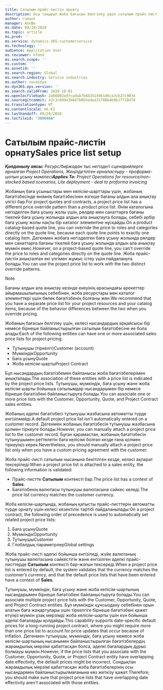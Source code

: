 ```yaml
---
title: Сатылым прайс-листін орнату
description: Осы тақырып жоба бағасын белгілеу үшін сатылым прайс-листтері туралы ақпаратты ұсынады.
author: rumant
manager: AnnBe
ms.date: 09/18/2020
ms.topic: article
ms.prod: ''
ms.service: dynamics-365-customerservice
ms.technology: ''
audience: Application User
ms.reviewer: kfend
ms.search.scope: ''
ms.custom: ''
ms.assetid: ''
ms.search.region: Global
ms.search.industry: Service industries
ms.author: suvaidya
ms.dyn365.ops.version: ''
ms.search.validFrom: 2020-10-01
ms.openlocfilehash: 2a66802adfcadab7b4d34149b146ca3cb27c903e
ms.sourcegitcommit: a2c3cd49a3b667b8b5edaa31788b4b9b1f728d78
ms.translationtype: HT
ms.contentlocale: kk-KZ
ms.lasthandoff: 09/28/2020
ms.locfileid: "3896468"
---
```

# <a name="sales-price-list-setup"></a><span data-ttu-id="ac3f3-103">Сатылым прайс-листін орнату</span><span class="sxs-lookup"><span data-stu-id="ac3f3-103">Sales price list setup</span></span>

<span data-ttu-id="ac3f3-104">_**Қолданылу аясы:** Ресурс/биржадан тыс негіздегі сценарийлерге арналған Project Operations, Жеңілдетілген орналастыру - проформа-шотын ұсыну мәмілесі_</span><span class="sxs-lookup"><span data-stu-id="ac3f3-104">_**Applies To:** Project Operations for resource/non-stocked based scenarios, Lite deployment - deal to proforma invoicing_</span></span>

<span data-ttu-id="ac3f3-105">Жобаның баға ұсыныстары мен келісім-шарттары үшін, жобаның бағатізбесінде өнімнің бағатізбесінен өзгеше бағаны алдын ала анықтау үлгісі бар.</span><span class="sxs-lookup"><span data-stu-id="ac3f3-105">For project quotes and contracts, a project price list has a different price override pattern than a product price list.</span></span> <span data-ttu-id="ac3f3-106">Өнім каталогына негізделген баға ұсыну жолы үшін, рөлдер мен санаттарға бағаны тікелей баға ұсыну жолында алдын ала анықтауға болады, себебі әрбір баға ұсыну жолы нақты бір каталог элементіне нұсқайды.</span><span class="sxs-lookup"><span data-stu-id="ac3f3-106">On a product catalog–based quote line, you can override the price to roles and categories directly on the quote line, because each quote line points to exactly one catalog item.</span></span> <span data-ttu-id="ac3f3-107">Дегенмен жобаға негізделген баға ұсыну жолында рөлдер мен санаттарға бағаны тікелей баға ұсыну жолында алдын ала анықтау мүмкін емес.</span><span class="sxs-lookup"><span data-stu-id="ac3f3-107">However, on a project-based quote line, you can't override the price to roles and categories directly on the quote line.</span></span> <span data-ttu-id="ac3f3-108">Жоба прайс-листін анықталған екі үлгімен жұмыс істеу үшін пайдалануға болады.</span><span class="sxs-lookup"><span data-stu-id="ac3f3-108">You can use the project price list to work with the two distinct override patterns.</span></span>

> [!NOTE]
> <span data-ttu-id="ac3f3-109">Бағаны алдын ала анықтау кезінде екеуінің арасындағы әрекеттер айырмашылығының себебінен, жоба ресурстары мен каталог элементтері үшін бөлек бағатізбенің болғаны жөн.</span><span class="sxs-lookup"><span data-stu-id="ac3f3-109">We recommend that you have a separate price list for your project resources and your catalog items, because of the behavior differences between the two when you override pricing.</span></span>

<span data-ttu-id="ac3f3-110">Жобаның бағасын белгілеу үшін, келесі нысандардың әрқайсысы бір немесе бірнеше байланыстырылған сатылым бағатізбесіне ие бола алады:</span><span class="sxs-lookup"><span data-stu-id="ac3f3-110">Each of the following entities can have one or more associated sales price lists for project pricing:</span></span>

- <span data-ttu-id="ac3f3-111">Тұтынушы (тіркелгі)</span><span class="sxs-lookup"><span data-stu-id="ac3f3-111">Customer (account)</span></span> 
- <span data-ttu-id="ac3f3-112">Мүмкіндік</span><span class="sxs-lookup"><span data-stu-id="ac3f3-112">Opportunity</span></span> 
- <span data-ttu-id="ac3f3-113">Баға ұсыну</span><span class="sxs-lookup"><span data-stu-id="ac3f3-113">Quote</span></span> 
- <span data-ttu-id="ac3f3-114">Жоба келісім-шарты</span><span class="sxs-lookup"><span data-stu-id="ac3f3-114">Project Contract</span></span>

<span data-ttu-id="ac3f3-115">Бұл нысандардың бағатізбемен байланысы жоба бағатізбелерімен анықталады.</span><span class="sxs-lookup"><span data-stu-id="ac3f3-115">The association of these entities with a price list is indicated by the project price lists.</span></span> <span data-ttu-id="ac3f3-116">Тұтынушы, мүмкіндік, баға ұсыну және жоба келісім-шарты бойынша сатылымдар нысандарымен бір немесе бірнеше бағатізбені байланыстыруға болады.</span><span class="sxs-lookup"><span data-stu-id="ac3f3-116">You can associate one or more price lists with the Customer, Opportunity, Quote, and Project Contract sales entities.</span></span>

<span data-ttu-id="ac3f3-117">Жобаның әдепкі бағатізбесі тұтынушы жазбасына автоматты түрде енгізілмейді.</span><span class="sxs-lookup"><span data-stu-id="ac3f3-117">A default project price list isn't automatically entered on a customer record.</span></span> <span data-ttu-id="ac3f3-118">Дегенмен жобаның бағатізбесін тұтынушы жазбасына қолмен тіркеуге болады.</span><span class="sxs-lookup"><span data-stu-id="ac3f3-118">However, you can manually attach a project price list to the customer record.</span></span> <span data-ttu-id="ac3f3-119">Бұған қарамастан, жобаның бағатізбесін тұтынушымен реттелетін баға келісімі болған кезде ғана қолмен тіркеуіңіз керек.</span><span class="sxs-lookup"><span data-stu-id="ac3f3-119">Nevertheless, you should manually attach a project price list only when you have a custom pricing agreement with the customer.</span></span> 

<span data-ttu-id="ac3f3-120">Жоба прайс-листі сатылым нысанына бекітілген кезде, келесі ақпарат тексеріледі:</span><span class="sxs-lookup"><span data-stu-id="ac3f3-120">When a project price list is attached to a sales entity, the following information is validated:</span></span>

- <span data-ttu-id="ac3f3-121">Прайс-листте **Сатылым** контексті бар.</span><span class="sxs-lookup"><span data-stu-id="ac3f3-121">The price list has a context of **Sales**.</span></span> 
- <span data-ttu-id="ac3f3-122">Бағатізбенің валютасы тұтынушы валютасына сәйкес келеді.</span><span class="sxs-lookup"><span data-stu-id="ac3f3-122">The price list currency matches the customer currency.</span></span> 

<span data-ttu-id="ac3f3-123">Жоба келісім-шартында, жобаның қатысты прайс-листтерін автоматты түрде орнату үшін келесі кезектілік тәртібі пайдаланылады:</span><span class="sxs-lookup"><span data-stu-id="ac3f3-123">On a project contract, the following order of precedence is used to automatically set related project price lists:</span></span>

1. <span data-ttu-id="ac3f3-124">Баға ұсыну</span><span class="sxs-lookup"><span data-stu-id="ac3f3-124">Quote</span></span>
2. <span data-ttu-id="ac3f3-125">Мүмкіндік</span><span class="sxs-lookup"><span data-stu-id="ac3f3-125">Opportunity</span></span>
3. <span data-ttu-id="ac3f3-126">Тұтынушы</span><span class="sxs-lookup"><span data-stu-id="ac3f3-126">Customer</span></span> 
4. <span data-ttu-id="ac3f3-127">Глобалдық параметрлер</span><span class="sxs-lookup"><span data-stu-id="ac3f3-127">Global settings</span></span> 

<span data-ttu-id="ac3f3-128">Жоба прайс-листі әдепкі бойынша енгізіледі, жүйе валютаның тұтынушы валютасына сәйкестігін және енгізілген әдепкі прайс-листтерде **Сатылым** контексті бар-жоғын тексереді.</span><span class="sxs-lookup"><span data-stu-id="ac3f3-128">When a project price list is entered by default, the system validates that the currency matches the customer’s currency, and that the default price lists that have been entered have a context of **Sales**.</span></span>

<span data-ttu-id="ac3f3-129">Тұтынушы, мүмкіндік, баға ұсыну және жоба келісім-шартының нысандарымен бірнеше бағатізбені байланыстыруға болады.</span><span class="sxs-lookup"><span data-stu-id="ac3f3-129">You can associate multiple project price lists with the Customer, Opportunity, Quote, and Project Contract entities.</span></span> <span data-ttu-id="ac3f3-130">Бұл мүмкіндік құнсыздану себебінен орын алатын баға жаңартулары үшін тіркелгіге бірнеше бағатізбені қажет етуіңіз мүмкін ұзақ мерзімді жоба келісім-шарты үшін күн бойынша әдепкі бағаларды қолдайды.</span><span class="sxs-lookup"><span data-stu-id="ac3f3-130">This capability supports date-specific default prices for a long-running project contract, where you might require more than one price list to account for price updates that occur because of inflation.</span></span> <span data-ttu-id="ac3f3-131">Дегенмен тұтынушы, мүмкіндік, баға ұсыну немесе жоба келісім-шартының нысанымен байланыстырылған бағатізбелердің жарамдылық мерзімі қабаттасқан болса, әдепкі бағалардың дұрыс болмауы мүмкін.</span><span class="sxs-lookup"><span data-stu-id="ac3f3-131">However, if the price lists that you associate with the Customer, Opportunity, Quote, or Project Contract entity have overlapping date effectivity, the default prices might be incorrect.</span></span> <span data-ttu-id="ac3f3-132">Сондықтан жарамдылық мерзімі қабаттасқан жоба бағатізбелерінің осы нысандармен байланыстырылмағанына көз жеткізу қажет.</span><span class="sxs-lookup"><span data-stu-id="ac3f3-132">Therefore, you should make sure that project price lists that have overlapping date effectivity aren't associated with those entities.</span></span>
